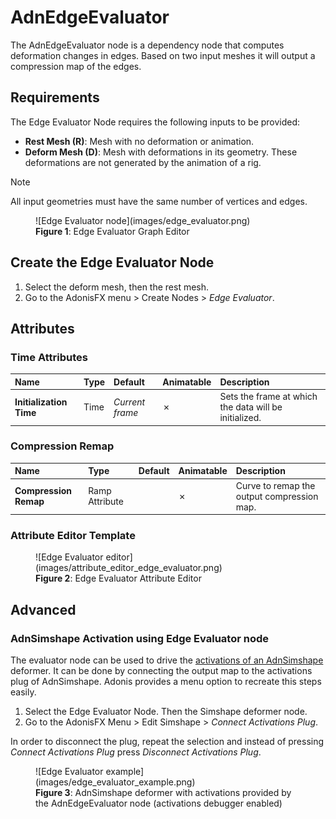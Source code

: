 # AdnEdgeEvaluator

The AdnEdgeEvaluator node is a dependency node that computes deformation changes in edges. Based on two input meshes it will output a compression map of the edges.

## Requirements

The Edge Evaluator Node requires the following inputs to be provided:

  - **Rest Mesh (R)**: Mesh with no deformation or animation.
  - **Deform Mesh (D)**: Mesh with deformations in its geometry. These deformations are not generated by the animation of a rig.

> [!NOTE]
> All input geometries must have the same number of vertices and edges.

<figure markdown>
  ![Edge Evaluator node](images/edge_evaluator.png)
  <figcaption><b>Figure 1</b>: Edge Evaluator Graph Editor</figcaption>
</figure>

## Create the Edge Evaluator Node

1. Select the deform mesh, then the rest mesh.
2. Go to the AdonisFX menu > Create Nodes > *Edge Evaluator*.

## Attributes

### Time Attributes
| Name | Type | Default | Animatable | Description |
| :--- | :--- | :------ | :--------- | :---------- |
| **Initialization Time** | Time | *Current frame* | ✗ | Sets the frame at which the data will be initialized. |

### Compression Remap
| Name | Type | Default | Animatable | Description |
| :--- | :--- | :------ | :--------- | :---------- |
| **Compression Remap** | Ramp Attribute |  | ✗ | Curve to remap the output compression map. |

### Attribute Editor Template

<figure markdown>
  ![Edge Evaluator editor](images/attribute_editor_edge_evaluator.png)
  <figcaption><b>Figure 2</b>: Edge Evaluator Attribute Editor</figcaption>
</figure>

## Advanced

### AdnSimshape Activation using Edge Evaluator node

The evaluator node can be used to drive the [activations of an AdnSimshape](simshape#muscle-activations) deformer. It can be done by connecting the output map to the activations plug of AdnSimshape. Adonis provides a menu option to recreate this steps easily.

1. Select the Edge Evaluator Node. Then the Simshape deformer node.
2. Go to the AdonisFX Menu > Edit Simshape > *Connect Activations Plug*.

In order to disconnect the plug, repeat the selection and instead of pressing *Connect Activations Plug* press *Disconnect Activations Plug*.

<figure markdown>
  ![Edge Evaluator example](images/edge_evaluator_example.png)
  <figcaption><b>Figure 3</b>: AdnSimshape deformer with activations provided by the AdnEdgeEvaluator node (activations debugger enabled)</figcaption>
</figure>
